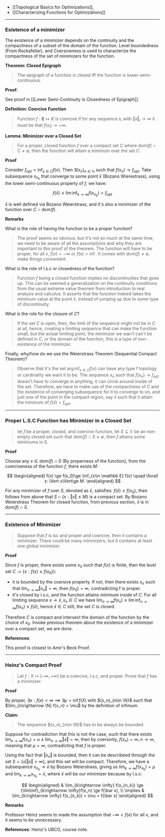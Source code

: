 - [[Topological Basics for Optimizations]],
- [[Characterizing Functions for Optimizations]]

---
### **Existence of a minimizer**

The existence of a minimizer depends on the continuity and the compactness of a subset of the domain of the function. Level boundedness (From Rockafellar), and Coersiveness is used to characterize the compactness of the set of minimizers for the function. 

**Theorem: Closed Epigraph**

> The epigraph of a function is closed iff the function is lower-semi-continuous. 

**Proof**:

See proof in [[Lower Semi-Continuity is Closedness of Epigraph]]. 


**Definition: Coercive Function**

> Function $f:\mathbf{E}\mapsto \mathbb{\bar{R}}$ is coercive if for any sequence $x_i$ with $\Vert x\Vert_i\rightarrow \infty$ it must be that $f(x_i)\rightarrow + \infty$. 

**Lemma: Minimizer over a Closed Set**

> For a proper, closed function $f$ over a compact set $C$ where $\text{dom}(f)\cap C\neq \emptyset$, then the function will attain a minimum over the set $C$. 

**Proof**

Consider $f_{\text{opt}} = \inf_{x\in C}f(x)$. Then $\exists (x_n)_{n\in \mathbb N}$ such that $f(x_n)\rightarrow f_{\text{opt}}$. Take subsequence $x_{n_k}$ that converge to some point $\bar x$ (Bozano Wierestrass), using the lower semi-continuous property of $f$, we have: 

$$
    f(\bar x) \le \lim\inf_{k\rightarrow \infty} f(x_{n_k}) = f_{\text{opt}}
$$

$\bar x$ is well defined via Bozano Weierstrass, and it's also a minimizer of the function over $C\cap \text{dom}(f)$. 

**Remarks**

What is the role of having the function to be a proper function? 

> The proof seems so obvious, but it's not so much at the same time, we need to be aware of all the assumptions and why they are important to this proof of the theorem. The function will have to be proper, for all $x$, $f(x) = -\infty$ or $f(x) = \inf$. It comes with $\text{dom}(f)\neq \emptyset$, make things convenient. 

What is the role of l.s.c or closedness of the function?

> Function $f$ being a closed function implies no discontinuities that goes up. This can be seemed a generalization on the continuity conditions from the usual extreme value theorem from introduction to real analysis and calculus. It asserts that the function indeed takes the minimum value at the point $\bar x$, instead of jumping up due to some type of discontinuity. 

What is the role for the closure of $C$? 
> If the set $C$ is open, then, the limit of the sequence might not be in $C$ at all, hence, creating a limiting sequence that can make the function small, but the actual limiting point, the minimizer we wan't can't be defined in $C$, or the domain of the function, this is a type of non-existence of the minimizer. 

Finally, why/how do we use the Weierstrass Theorem (Sequential Compact Theorem)?

> Observe that it's the set $\arg\inf_{x\in C}f(x)$ can have any type f topology or cardinality we want it to be. The sequence $x_n$ such that $f(x_n) \rightarrow f_{\text{opt}}$ doesn't have to converge in anything, it can circle around inside of the set. Therefore, we have to make use of the compactness of $C$ and the existence of converging subsequence for it to converge to on, and just one of the point in the compact region, say $\bar x$ such that it attain the minimum of $f(\bar x) = f_{\text{opt}}$. 

---
### **Proper L.S.C Function has Minimizer in a Closed Set**

> let $f$ be a proper, closed, and coercive function, let $S\subseteq \mathbb E$ be an non-empty closed set such that $\text{dom}(f)\cap S \neq \emptyset$, then $f$ attains some minimums in $S$. 

**Proof**

Choose any $x\in \text{dom}(f)\cap S$ (By properness of the function), from the coerciveness of the function $f$, there exists $M$: 

$$
\begin{aligned}
    f(x) \ge f(x_0)\ge \inf_{x\in \mathbb E} f(x) \quad \forall x: \Vert x\Vert\ge M. 
\end{aligned}
$$

For any minimizer of $f$ over $S$, denoted as $\bar x$, satisfies: $f(\bar x)\le f(x_0)$, then follows from above that $S\cap \{x: \Vert x\Vert\le M\}$ is a compact set. By Bozano Weierstrass Theorem for closed function, from previous section, $\bar x$ is in $\text{dom}(f)\cap S$.


---
### **Existence of Minimizer**

> Suppose that $f$ is lsc and proper and coercive, then it contains a minimizer. There could be many minimizers, but it contains at least one global minimizer. 

**Proof**

Since $f$ is proper, there exists some $x_0$ such that $f(x)$ is finite, then the level set $C := \{x: f(x) \le f(x_0)\}$: 
- it is bounded by the coersive property. If not, then there exists $x_n$ such that $\lim_{n\rightarrow \infty} \Vert x_n\Vert = \infty$, then $f(x_0)=\infty$, contradicting f is proper. 
- it's closed by l.s.c, and the function attains minimum inside of $C$. For all limiting sequence $x\rightarrow \bar x, x_n\in C$ we have $\lim_{n\rightarrow \infty} f(x_n) \ge \lim\inf_{n\rightarrow \infty} f(x_n)\ge f(\bar x)$, hence $\bar x \in C$ still, the set $C$ is closed. 

Therefore $C$ is compact and intersect the domain of the function by the choice of $x_0$. Invoke previous theorem about the existence of a minimizer over a compact set, we are done. 


**References**: 

This proof is closest to Amir's Beck Proof. 

---
### **Heinz's Compact Proof**

> Let $f:X\mapsto (-\infty, + \infty]$ be a coercive, l.s.c, and proper. Prove that $f$ has a minimizer. 

**Proof**

By proper, $\exists x: f(x) < \infty \implies \exists \mu =\inf f(X)$ with $(x_n)_{n\in \N}$ such that $\lim_{n\rightarrow \N} f(x_n) = \mu$ by the definition of infimum.  

**Claim**: 
> The sequence $(x_n)_{n\in \N}$ has to be always be bounded. 

Suppose for contradiction that this is not the case, such that there exists $\lim_{n\rightarrow \infty}f(x_n) = u \wedge \lim_{n\rightarrow \infty}\Vert x\Vert = \infty$, then by coersivity, $f(x_n) = \infty, n \rightarrow \infty$, meaning that $\mu = \infty$, contradicting that $f$ is proper. 

Using the fact that $\Vert x_n\Vert$ is bounded, then it can be describeed through the set $S = \{x| \Vert x\Vert < \infty\}$, and this set will be compact. Therefore, we have a subsequence $x_{n_k} \rightarrow \bar x$ by Bozano Weierstrass, giving us $\lim_{k\rightarrow \infty}f(x_{n_k}) = \mu$ and $\lim_{k\rightarrow \infty} x_{n_k} = \bar x$, where $\bar x$ will be our minimizer because by l.s.c: 

$$
\begin{aligned}
    & \lim_{k\rightarrow \infty} 
        f(x_{n_k}) \ge {\lim\inf}_{k\rightarrow \infty}f(x_n) \ge f(\bar x), 
        \\
    \implies &
    \lim_{k\rightarrow \infty} f(x_{n_k}) = \mu = f(\bar x)
\end{aligned}
$$

**Remarks**

Professor Heinz seems to made the assumption that $-\infty < f(x)$ for all $x$, and it seems to be unnecessary. 

**References**: Heinz's UBCO, course note. 

